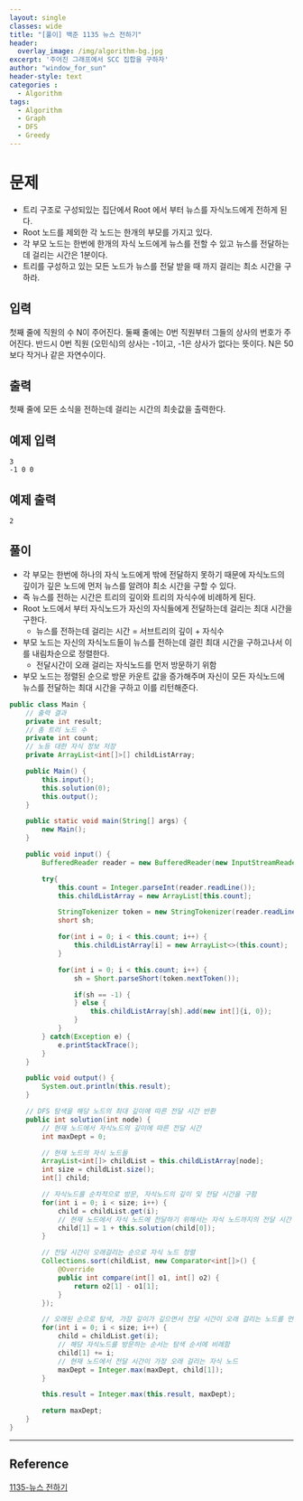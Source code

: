 ```yaml
--- 
layout: single
classes: wide
title: "[풀이] 백준 1135 뉴스 전하기"
header:
  overlay_image: /img/algorithm-bg.jpg
excerpt: '주어진 그래프에서 SCC 집합을 구하자'
author: "window_for_sun"
header-style: text
categories :
  - Algorithm
tags:
  - Algorithm
  - Graph
  - DFS
  - Greedy
---  
```


# 문제
- 트리 구조로 구성되있는 집단에서 Root 에서 부터 뉴스를 자식노드에게 전하게 된다.
- Root 노드를 제외한 각 노드는 한개의 부모를 가지고 있다.
- 각 부모 노드는 한번에 한개의 자식 노드에게 뉴스를 전할 수 있고 뉴스를 전달하는데 걸리는 시간은 1분이다.
- 트리를 구성하고 있는 모든 노드가 뉴스를 전달 받을 때 까지 걸리는 최소 시간을 구하라.

## 입력
첫째 줄에 직원의 수 N이 주어진다. 둘째 줄에는 0번 직원부터 그들의 상사의 번호가 주어진다. 반드시 0번 직원 (오민식)의 상사는 -1이고, -1은 상사가 없다는 뜻이다. N은 50보다 작거나 같은 자연수이다.

## 출력
첫째 줄에 모든 소식을 전하는데 걸리는 시간의 최솟값을 출력한다.

## 예제 입력

```
3
-1 0 0
```  

## 예제 출력

```
2
```  

## 풀이
- 각 부모는 한번에 하나의 자식 노드에게 밖에 전달하지 못하기 때문에 자식노드의 깊이가 깊은 노드에 먼저 뉴스를 알려야 최소 시간을 구할 수 있다.
- 즉 뉴스를 전하는 시간은 트리의 깊이와 트리의 자식수에 비례하게 된다.
- Root 노드에서 부터 자식노드가 자신의 자식들에게 전달하는데 걸리는 최대 시간을 구한다.
	- 뉴스를 전하는데 걸리는 시간 = 서브트리의 깊이 + 자식수
- 부모 노드는 자신의 자식노드들이 뉴스를 전하는데 걸린 최대 시간을 구하고나서 이를 내림차순으로 정렬한다.
	- 전달시간이 오래 걸리는 자식노드를 먼저 방문하기 위함
- 부모 노드는 정렬된 순으로 방문 카운트 값을 증가해주며 자신이 모든 자식노드에 뉴스를 전달하는 최대 시간을 구하고 이를 리턴해준다.

```java
public class Main {
    // 출력 결과
    private int result;
    // 총 트리 노드 수
    private int count;
    // 노등 대한 자식 정보 저장
    private ArrayList<int[]>[] childListArray;

    public Main() {
        this.input();
        this.solution(0);
        this.output();
    }

    public static void main(String[] args) {
        new Main();
    }

    public void input() {
        BufferedReader reader = new BufferedReader(new InputStreamReader(System.in));

        try{
            this.count = Integer.parseInt(reader.readLine());
            this.childListArray = new ArrayList[this.count];

            StringTokenizer token = new StringTokenizer(reader.readLine(), " ");
            short sh;

            for(int i = 0; i < this.count; i++) {
                this.childListArray[i] = new ArrayList<>(this.count);
            }

            for(int i = 0; i < this.count; i++) {
                sh = Short.parseShort(token.nextToken());

                if(sh == -1) {
                } else {
                    this.childListArray[sh].add(new int[]{i, 0});
                }
            }
        } catch(Exception e) {
            e.printStackTrace();
        }
    }

    public void output() {
        System.out.println(this.result);
    }

    // DFS 탐색을 해당 노드의 최대 깊이에 따른 전달 시간 반환
    public int solution(int node) {
        // 현재 노드에서 자식노드의 깊이에 따른 전달 시간
        int maxDept = 0;

        // 현재 노드의 자식 노드들
        ArrayList<int[]> childList = this.childListArray[node];
        int size = childList.size();
        int[] child;

        // 자식노드를 순차적으로 방문, 자식노드의 깊이 및 전달 시간을 구함
        for(int i = 0; i < size; i++) {
            child = childList.get(i);
            // 현재 노드에서 자식 노드에 전달하기 위해서는 자식 노드까지의 전달 시간 + 1
            child[1] = 1 + this.solution(child[0]);
        }

        // 전달 시간이 오래걸리는 순으로 자식 노드 정렬
        Collections.sort(childList, new Comparator<int[]>() {
            @Override
            public int compare(int[] o1, int[] o2) {
                return o2[1] - o1[1];
            }
        });

        // 오래된 순으로 탐색, 가장 깊이가 깊으면서 전달 시간이 오래 걸리는 노드를 먼저 방문해야함
        for(int i = 0; i < size; i++) {
            child = childList.get(i);
            // 해당 자식노드를 방문하는 순서는 탐색 순서에 비례함
            child[1] += i;
            // 현재 노드에서 전달 시간이 가장 오래 걸리는 자식 노드
            maxDept = Integer.max(maxDept, child[1]);
        }

        this.result = Integer.max(this.result, maxDept);

        return maxDept;
    }
}
```  

---
## Reference
[1135-뉴스 전하기](https://www.acmicpc.net/problem/1135)  
